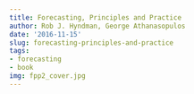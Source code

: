 ```yaml
---
title: Forecasting, Principles and Practice
author: Rob J. Hyndman, George Athanasopulos
date: '2016-11-15'
slug: forecasting-principles-and-practice
tags:
- forecasting
- book
img: fpp2_cover.jpg
---
```


